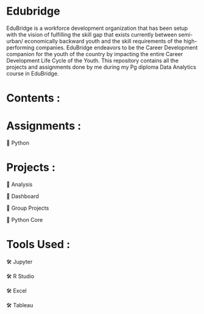 # Edubridge

EduBridge is a workforce development organization that has been setup with the vision of fulfilling the skill gap that exists currently between semi-urban/ economically backward youth and the skill requirements of the high-performing companies. EduBridge endeavors to be the Career Development companion for the youth of the country by impacting the entire Career Development Life Cycle of the Youth. This repository contains all the projects and assignments done by me during my Pg diploma Data Analytics course in EduBridge.


# Contents :



# Assignments :

🔲 Python

# Projects :

🔲 Analysis

🔲 Dashboard

🔲 Group Projects

🔲 Python Core

# Tools Used :


🛠 Jupyter

🛠 R Studio

🛠 Excel

🛠 Tableau
